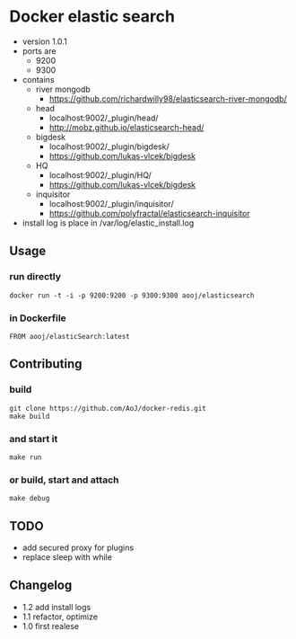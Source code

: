# Docker elastic search


- version 1.0.1
- ports are
    - 9200
    - 9300
- contains
    - river mongodb
        - https://github.com/richardwilly98/elasticsearch-river-mongodb/
    - head
        - localhost:9002/_plugin/head/
        - http://mobz.github.io/elasticsearch-head/
    - bigdesk
        - localhost:9002/_plugin/bigdesk/
        - https://github.com/lukas-vlcek/bigdesk
    - HQ
        - localhost:9002/_plugin/HQ/
        - https://github.com/lukas-vlcek/bigdesk
    - inquisitor
        - localhost:9002/_plugin/inquisitor/
        - https://github.com/polyfractal/elasticsearch-inquisitor
- install log is place in /var/log/elastic_install.log


## Usage

### run directly
    docker run -t -i -p 9200:9200 -p 9300:9300 aooj/elasticsearch

### in Dockerfile
    FROM aooj/elasticSearch:latest

## Contributing

### build
    git clone https://github.com/AoJ/docker-redis.git
    make build
    
### and start it
    make run

### or build, start and attach
    make debug

## TODO
- add secured proxy for plugins
- replace sleep with while
    
## Changelog
- 1.2 add install logs
- 1.1 refactor, optimize
- 1.0 first realese
